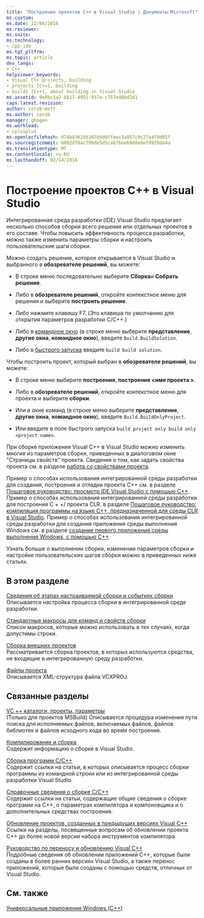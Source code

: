 ```yaml
---
title: "Построение проектов C++ в Visual Studio | Документы Microsoft"
ms.custom: 
ms.date: 11/04/2016
ms.reviewer: 
ms.suite: 
ms.technology:
- cpp-ide
ms.tgt_pltfrm: 
ms.topic: article
dev_langs:
- C++
helpviewer_keywords:
- Visual C++ projects, building
- projects [C++], building
- builds [C++], about building in Visual Studio
ms.assetid: 9e8bc1a2-bb17-4951-937a-c757ed88d2d1
caps.latest.revision: 
author: corob-msft
ms.author: corob
manager: ghogen
ms.workload:
- cplusplus
ms.openlocfilehash: 074b43619d307d4d6ffeec1a057c9c27a4f9d05f
ms.sourcegitcommit: 6002df0ac79bde5d5cab7bbeb9d8e0ef9920da4a
ms.translationtype: MT
ms.contentlocale: ru-RU
ms.lasthandoff: 02/14/2018
---
```

# <a name="building-c-projects-in-visual-studio"></a>Построение проектов C++ в Visual Studio
Интегрированная среда разработки (IDE) Visual Studio предлагает несколько способов сборки всего решения или отдельных проектов в его составе. Чтобы повысить эффективность процесса разработки, можно также изменить параметры сборки и настроить пользовательские шаги сборки.  
  
 Можно создать решение, которое открывается в Visual Studio и выбранного в **обозревателе решений**, вы можете:  
  
-   В строке меню последовательно выберите **Сборка**и **Собрать решение**.  
  
-   Либо в **обозревателе решений**, откройте контекстное меню для решения и выберите **построить решение**.  
  
-   Либо нажмите клавишу F7. (Это клавиша по умолчанию для открытия параметров разработки C/C++.)  
  
-   Либо в [командное окно](/visualstudio/ide/reference/command-window) (в строке меню выберите **представление**, **другие окна**, **командное окно**), введите `Build.BuildSolution`.  
  
-   Либо в [быстрого запуска](/visualstudio/ide/reference/quick-launch-environment-options-dialog-box) введите `build build solution`.  
  
 Чтобы построить проект, который выбран в **обозревателе решений**, вы можете:  
  
-   В строке меню выберите **построения**, **построения \<имя проекта >**.  
  
-   Либо в **обозревателе решений**, откройте контекстное меню для проекта и выберите **сборки**.  
  
-   Или в окне команд (в строке меню выберите **представление**, **другие окна**, **командное окно**), введите `Build.BuildOnlyProject`.  
  
-   Или введите в поле быстрого запуска `build project only build only <project name>`.  
  
 При сборке приложения Visual C++ в Visual Studio можно изменить многие из параметров сборки, приведенных в диалоговом окне "Страницы свойств" проекта. Сведения о том, как задать свойства проекта см. в разделе [работа со свойствами проекта](../ide/working-with-project-properties.md).  
  
 Пример о способах использования интегрированной среды разработки для создания, построения и отладки проекта C++ см. в разделе [Пошаговое руководство: просмотр IDE Visual Studio с помощью C++](/visualstudio/ide/getting-started-with-cpp-in-visual-studio). Пример о способах использования интегрированной среды разработки для построения C + +/ проекта CLR. в разделе [Пошаговое руководство: компиляция программы на языке C++, предназначенной для среды CLR в Visual Studio](../ide/walkthrough-compiling-a-cpp-program-that-targets-the-clr-in-visual-studio.md). Пример о способах использования интегрированной среды разработки для создания приложения среды выполнения Windows см. в разделе [создание первого приложения среды выполнения Windows, с помощью C++](http://msdn.microsoft.com/library/windows/apps/hh974580.aspx).  
  
 Узнать больше о выполнении сборки, изменении параметров сборки и настройке пользовательских шагов сборки можно в приведенных ниже статьях.  
  
## <a name="in-this-section"></a>В этом разделе  
 [Сведения об этапах настраиваемой сборки и событиях сборки](../ide/understanding-custom-build-steps-and-build-events.md)  
 Описывается настройка процесса сборки в интегрированной среде разработки.  
  
 [Стандартные макросы для команд и свойств сборки](../ide/common-macros-for-build-commands-and-properties.md)  
 Список макросов, которые можно использовать в тех случаях, когда допустимы строки.  
  
 [Сборка внешних проектов](../ide/building-external-projects.md)  
 Рассматривается сборка проектов, в которых используются средства, не входящие в интегрированную среду разработки.  
  
 [Файлы проекта](../ide/project-files.md)  
 Описывается XML-структура файла VCXPROJ.  
  
## <a name="related-sections"></a>Связанные разделы  
 [VC ++ каталоги, проекты, параметры](vcpp-directories-property-page.md)  
 (Только для проектов MSBuild) Описывается процедура изменения пути поиска для исполняемых файлов, включаемых файлов, файлов библиотек и файлов исходного кода во время построения.  
  
 [Компилирование и сборка](/visualstudio/ide/compiling-and-building-in-visual-studio)  
 Содержит информацию о сборке в Visual Studio.  
  
 [Сборка программ C/C++](../build/building-c-cpp-programs.md)  
 Содержит ссылки на статьи, в которых описывается процесс сборки программы из командной строки или из интегрированной среды разработки Visual Studio.  
  
 [Справочные сведения о сборке C/C++](../build/reference/c-cpp-building-reference.md)  
 Содержит ссылки на статьи, содержащие общие сведения о сборке программ на C++, о параметрах компилятора и компоновщика и о дополнительных средствах построения.  
  
 [Обновление проектов, созданных в предыдущих версиях Visual C++](../porting/upgrading-projects-from-earlier-versions-of-visual-cpp.md)  
 Ссылки на разделы, посвященные вопросам об обновлении проекта C++ до более новой версии набора инструментов компилятора.  
  
[Руководство по переносу и обновлению Visual C++](../porting/visual-cpp-porting-and-upgrading-guide.md)  
  Подробные сведения об обновлении приложений C++, которые были созданы в более ранних версиях Visual Studio, а также перенос приложений, которые были созданы с помощью средств, отличных от Visual Studio.  
  
## <a name="see-also"></a>См. также  
 [Универсальные приложения Windows (C++)](../windows/universal-windows-apps-cpp.md)